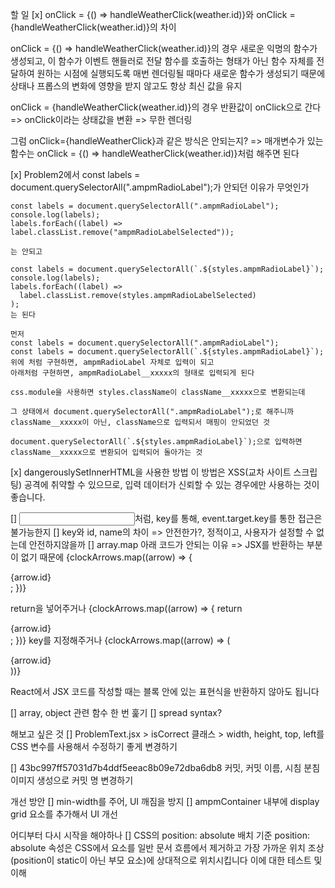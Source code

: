 할 일
[x]
onClick = {() => handleWeatherClick(weather.id)}와
onClick = {handleWeatherClick(weather.id)}의 차이

onClick = {() => handleWeatherClick(weather.id)}의 경우
새로운 익명의 함수가 생성되고, 이 함수가 이벤트 핸들러로 전달
함수를 호출하는 형태가 아닌 함수 자체를 전달하여 원하는 시점에 실행되도록
매번 렌더링될 때마다 새로운 함수가 생성되기 때문에 상태나 프롭스의 변화에 영향을 받지 않고도 항상 최신 값을 유지

onClick = {handleWeatherClick(weather.id)}의 경우 반환값이 onClick으로 간다 => onClick이라는 상태값을 변환 => 무한 렌더링

그럼 onClick={handleWeatherClick}과 같은 방식은 안되는지?
=> 매개변수가 있는 함수는 onClick = {() => handleWeatherClick(weather.id)}처럼 해주면 된다

[x] Problem2에서 const labels = document.querySelectorAll(".ampmRadioLabel");가 안되던 이유가 무엇인가

    const labels = document.querySelectorAll(".ampmRadioLabel");
    console.log(labels);
    labels.forEach((label) => label.classList.remove("ampmRadioLabelSelected"));

    는 안되고

    const labels = document.querySelectorAll(`.${styles.ampmRadioLabel}`);
    console.log(labels);
    labels.forEach((label) =>
      label.classList.remove(styles.ampmRadioLabelSelected)
    );
    는 된다

    먼저
    const labels = document.querySelectorAll(".ampmRadioLabel");
    const labels = document.querySelectorAll(`.${styles.ampmRadioLabel}`);
    위에 처럼 구현하면, ampmRadioLabel 자체로 입력이 되고
    아래처럼 구현하면, ampmRadioLabel__xxxxx의 형태로 입력되게 된다

    css.module을 사용하면 styles.className이 className__xxxxx으로 변환되는데

    그 상태에서 document.querySelectorAll(".ampmRadioLabel");로 해주니까 className__xxxxx이 아닌, className으로 입력되서 매핑이 안되었던 것

    document.querySelectorAll(`.${styles.ampmRadioLabel}`);으로 입력하면 className__xxxxx으로 변환되어 입력되어 돌아가는 것

[x] dangerouslySetInnerHTML을 사용한 방법
이 방법은 XSS(교차 사이트 스크립팅) 공격에 취약할 수 있으므로, 입력 데이터가 신뢰할 수 있는 경우에만 사용하는 것이 좋습니다.

[] <input key="1" type="text" />처럼, key를 통해, event.target.key를 통한 접근은 불가능한지
[] key와 id, name의 차이
=> 안전한가?, 정적이고, 사용자가 설정할 수 없는데 안전하지않을까
[] array.map
아래 코드가 안되는 이유 => JSX를 반환하는 부분이 없기 때문에
{clockArrows.map((arrow) => {

<div>{arrow.id}</div>;
})}

return을 넣어주거나
{clockArrows.map((arrow) => {
return <div>{arrow.id}</div>;
})}
key를 지정해주거나
{clockArrows.map((arrow) => (

<div key={arrow.id}>{arrow.id}</div>
))}

React에서 JSX 코드를 작성할 때는 블록 안에 있는 표현식을 반환하지 않아도 됩니다

[] array, object 관련 함수 한 번 훑기
[] spread syntax?

해보고 싶은 것
[] ProblemText.jsx > isCorrect 클래스 > width, height, top, left를 CSS 변수를 사용해서 수정하기 좋게 변경하기

[] 43bc997ff57031d7b4ddf5eeac8b09e72dba6db8 커밋, 커밋 이름, 시침 분침 이미지 생성으로
커밋 명 변경하기

개선 방안
[] min-width를 주어, UI 깨짐을 방지
[] ampmContainer 내부에 display grid 요소를 추가해서 UI 개선

어디부터 다시 시작을 해야하나
[] CSS의 position: absolute 배치 기준
position: absolute 속성은 CSS에서 요소를 일반 문서 흐름에서 제거하고 가장 가까운 위치 조상(position이 static이 아닌 부모 요소)에 상대적으로 위치시킵니다
이에 대한 테스트 및 이해
